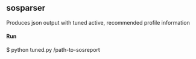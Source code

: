 ## sosparser 

Produces json output with tuned active, recommended profile information

#### Run
$ python tuned.py /path-to-sosreport
